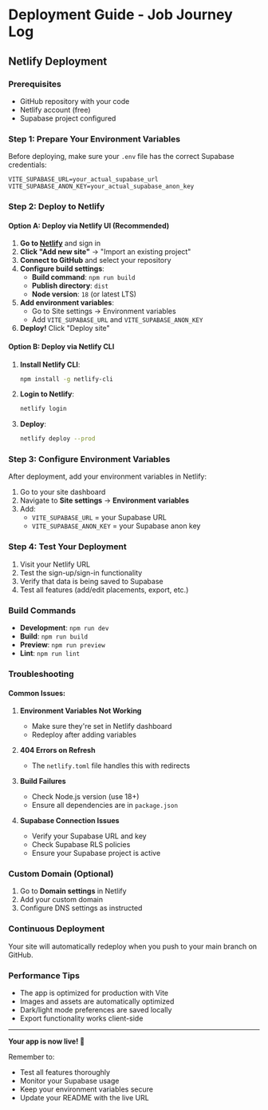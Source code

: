 # Deployment Guide - Job Journey Log

## Netlify Deployment

### Prerequisites
- GitHub repository with your code
- Netlify account (free)
- Supabase project configured

### Step 1: Prepare Your Environment Variables

Before deploying, make sure your `.env` file has the correct Supabase credentials:

```env
VITE_SUPABASE_URL=your_actual_supabase_url
VITE_SUPABASE_ANON_KEY=your_actual_supabase_anon_key
```

### Step 2: Deploy to Netlify

#### Option A: Deploy via Netlify UI (Recommended)

1. **Go to [Netlify](https://netlify.com)** and sign in
2. **Click "Add new site"** → "Import an existing project"
3. **Connect to GitHub** and select your repository
4. **Configure build settings**:
   - **Build command**: `npm run build`
   - **Publish directory**: `dist`
   - **Node version**: `18` (or latest LTS)
5. **Add environment variables**:
   - Go to Site settings → Environment variables
   - Add `VITE_SUPABASE_URL` and `VITE_SUPABASE_ANON_KEY`
6. **Deploy!** Click "Deploy site"

#### Option B: Deploy via Netlify CLI

1. **Install Netlify CLI**:
   ```bash
   npm install -g netlify-cli
   ```

2. **Login to Netlify**:
   ```bash
   netlify login
   ```

3. **Deploy**:
   ```bash
   netlify deploy --prod
   ```

### Step 3: Configure Environment Variables

After deployment, add your environment variables in Netlify:

1. Go to your site dashboard
2. Navigate to **Site settings** → **Environment variables**
3. Add:
   - `VITE_SUPABASE_URL` = your Supabase URL
   - `VITE_SUPABASE_ANON_KEY` = your Supabase anon key

### Step 4: Test Your Deployment

1. Visit your Netlify URL
2. Test the sign-up/sign-in functionality
3. Verify that data is being saved to Supabase
4. Test all features (add/edit placements, export, etc.)

### Build Commands

- **Development**: `npm run dev`
- **Build**: `npm run build`
- **Preview**: `npm run preview`
- **Lint**: `npm run lint`

### Troubleshooting

#### Common Issues:

1. **Environment Variables Not Working**
   - Make sure they're set in Netlify dashboard
   - Redeploy after adding variables

2. **404 Errors on Refresh**
   - The `netlify.toml` file handles this with redirects

3. **Build Failures**
   - Check Node.js version (use 18+)
   - Ensure all dependencies are in `package.json`

4. **Supabase Connection Issues**
   - Verify your Supabase URL and key
   - Check Supabase RLS policies
   - Ensure your Supabase project is active

### Custom Domain (Optional)

1. Go to **Domain settings** in Netlify
2. Add your custom domain
3. Configure DNS settings as instructed

### Continuous Deployment

Your site will automatically redeploy when you push to your main branch on GitHub.

### Performance Tips

- The app is optimized for production with Vite
- Images and assets are automatically optimized
- Dark/light mode preferences are saved locally
- Export functionality works client-side

---

**Your app is now live! 🚀**

Remember to:
- Test all features thoroughly
- Monitor your Supabase usage
- Keep your environment variables secure
- Update your README with the live URL 